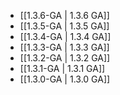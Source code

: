 - [[1.3.6-GA | 1.3.6 GA]]
- [[1.3.5-GA | 1.3.5 GA]]
- [[1.3.4-GA | 1.3.4 GA]]
- [[1.3.3-GA | 1.3.3 GA]]
- [[1.3.2-GA | 1.3.2 GA]]
- [[1.3.1-GA | 1.3.1 GA]]
- [[1.3.0-GA | 1.3.0 GA]]
